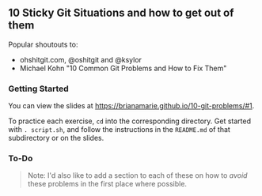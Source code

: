 ## 10 Sticky Git Situations and how to get out of them

Popular shoutouts to:
- ohshitgit.com, @oshitgit and @ksylor
- Michael Kohn "10 Common Git Problems and How to Fix Them"

### Getting Started
You can view the slides at https://brianamarie.github.io/10-git-problems/#1. 

To practice each exercise, `cd` into the corresponding directory. Get started with `. script.sh`, and follow the instructions in the `README.md` of that subdirectory or on the slides.

### To-Do
> Note: I'd also like to add a section to each of these on how to _avoid_ these problems in the first place where possible.
